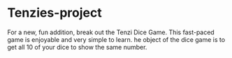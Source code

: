 # Tenzies-project
For a new, fun addition, break out the Tenzi Dice Game. This fast-paced game is enjoyable and very simple to learn. he object of the dice game is to get all 10 of your dice to show the same number. 

